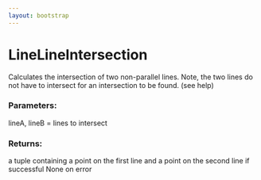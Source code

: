 ```yaml
---
layout: bootstrap
---
```


# LineLineIntersection

Calculates the intersection of two non-parallel lines. Note, the two
        lines do not have to intersect for an intersection to be found. (see help)
          

### Parameters:

lineA, lineB = lines to intersect
        

### Returns:


a tuple containing a point on the first line and a point on the second line if successful
None on error
        


